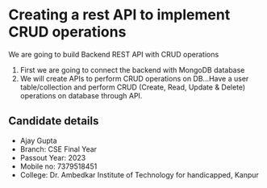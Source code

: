 
# Creating a rest API to implement CRUD operations

We are going to build Backend REST API with CRUD operations
1. First we are going to connect the backend with MongoDB database
2. We will create APIs to perform CRUD operations on DB...Have a user table/collection and perform CRUD (Create, Read, Update
& Delete) operations on database through API. 







## Candidate details

- Ajay Gupta 
- Branch: CSE Final Year
- Passout Year: 2023
- Mobile no: 7379518451
- College: Dr. Ambedkar Institute of Technology for handicapped, Kanpur

